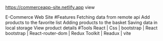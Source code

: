 https://commerceapp-site.netlify.app   view


E-Commerce Web Site
#Features
Fetching data from remote api
Add products to the favorite list
Adding products to the basket
Saving data in local storage
View product details
#Tools
React | Css | bootstrap | React bootstrap | React-router-dom | Redux Toolkit | Readux | vite
